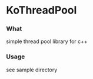 
# KoThreadPool #

### What ###

simple thread pool library for c++  

### Usage ###

see sample directory
